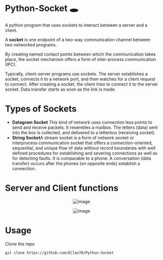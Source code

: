 # Python-Socket 🕳
A python program that uses sockets to interact between a server and a client.

A <strong>socket</strong> is one endpoint of a two-way communication channel between two networked programs. 

By creating named contact points between which the communication takes place, the socket mechanism offers a form of inter-process communication (IPC).

Typically, client-server programs use sockets. The server establishes a socket, connects it to a network port, and then watches for a client request to connect. After creating a socket, the client tries to connect it to the server socket. Data transfer starts as soon as the link is made.

# Types of Sockets
- <strong>Datagram Socket</strong> This kind of network uses connection less points to send and receive packets. It resembles a mailbox. The letters (data) sent into the box is collected, and delivered to a letterbox (receiving socket).
- <strong>String Socket</strong>A stream socket is a form of network socket or interprocess communication socket that offers a connection-oriented, sequential, and unique flow of data without record boundaries with well defined procedures for establishing and severing connections as well as for detecting faults. It is comparable to a phone. A conversation (data transfer) occurs after the phones (on opposite ends) establish a connection.

# Server and Client functions
<div align="center">

![image](https://user-images.githubusercontent.com/38012860/189714904-635013a1-f94a-421b-bee3-51ca3b24f79d.png)


![image](https://user-images.githubusercontent.com/38012860/189714806-b9d368a8-bf51-45af-84d3-8e39bdb96eff.png)

</div>

# Usage
Clone the repo
```
git clone https://github.com/Allan70/Python-Socket
```
